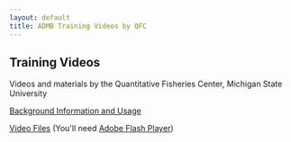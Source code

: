 ```yaml
---
layout: default
title: ADMB Training Videos by QFC
---
```


<h2>Training Videos</h2>

Videos and materials by the Quantitative Fisheries Center, Michigan State University

[Background Information and Usage](ftp://glpd.fw.msu.edu/QFC/ADMB-Videos/Current_ADMB_Video_Release/ADMB%20Videos%20-%20Important%20Info%20and%20Annotated%20File%20List.pdf)

[Video Files](ftp://glpd.fw.msu.edu/QFC/ADMB-Videos/Current_ADMB_Video_Release/) (You'll need [Adobe Flash Player](http://www.adobe.com/software/flash/about/))
